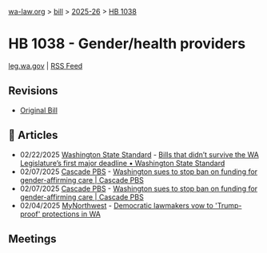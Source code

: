 [wa-law.org](/) > [bill](/bill/) > [2025-26](/bill/2025-26/) > [HB 1038](/bill/2025-26/hb/1038/)

# HB 1038 - Gender/health providers
[leg.wa.gov](https://app.leg.wa.gov/billsummary?BillNumber=1038&Year=2025&Initiative=false) | [RSS Feed](./rss.xml)

## Revisions
* [Original Bill](1/)

## 📰 Articles
* 02/22/2025 [Washington State Standard](/org/washington_state_standard/) - [Bills that didn’t survive the WA Legislature’s first major deadline • Washington State Standard](https://washingtonstatestandard.com/2025/02/22/rip-bills-that-didnt-survive-the-wa-legislatures-first-major-deadline/#:~:text=House%20Bill%201038)
* 02/07/2025 [Cascade PBS](/org/cascade_pbs/) - [Washington sues to stop ban on funding for gender-affirming care | Cascade PBS](https://crosscut.com/politics/2025/02/washington-sues-stop-ban-funding-gender-affirming-care#:~:text=House%20Bill%201038)
* 02/07/2025 [Cascade PBS](/org/cascade_pbs/) - [Washington sues to stop ban on funding for gender-affirming care | Cascade PBS](https://www.cascadepbs.org/politics/2025/02/washington-sues-stop-ban-funding-gender-affirming-care/#:~:text=House%20Bill%201038)
* 02/04/2025 [MyNorthwest](/org/mynorthwest/) - [Democratic lawmakers vow to 'Trump-proof' protections in WA](https://mynorthwest.com/uncategorized/democratic/4039959#:~:text=House%20Bill%201038)

## Meetings